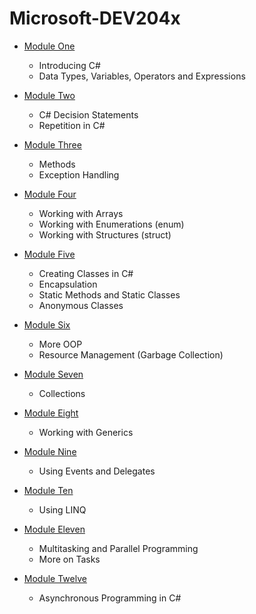 # Microsoft-DEV204x

* [Module One](Module_One)
    
    * Introducing C#
    * Data Types, Variables, Operators and Expressions
    
* [Module Two](Module_Two)
    
    * C# Decision Statements
    * Repetition in C#
    
* [Module Three](Module_Three)
    
    * Methods
    * Exception Handling
    
* [Module Four](Module_Four)
    
    * Working with Arrays
    * Working with Enumerations (enum)
    * Working with Structures (struct)
    
* [Module Five](Module_Five)
    
    * Creating Classes in C#
    * Encapsulation
    * Static Methods and Static Classes
    * Anonymous Classes
    
* [Module Six](Module_Six)
    
    * More OOP
    * Resource Management (Garbage Collection)
    
* [Module Seven](Module_Seven)
    
    * Collections
    
* [Module Eight](Module_Eight)
    
    * Working with Generics
    
* [Module Nine](Mod_9_Homework)
    
    * Using Events and Delegates
    
* [Module Ten](Mod_10_LINQ)
    
    * Using LINQ
    
* [Module Eleven](Mod11_Assignment)
    
    * Multitasking and Parallel Programming
    * More on Tasks
    
* [Module Twelve](Mod12_Homework)
    
    * Asynchronous Programming in C#
    
